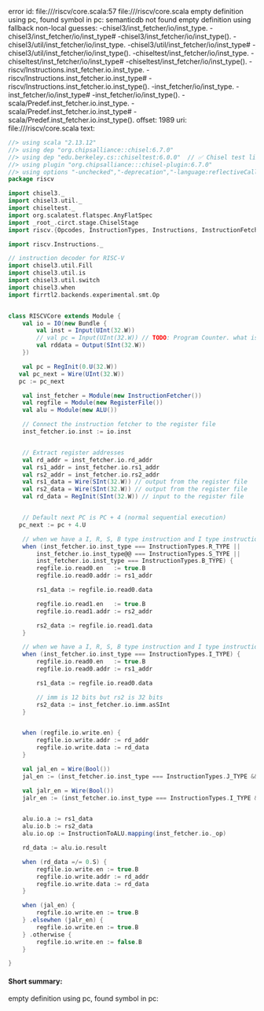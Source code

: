 error id: file://<WORKSPACE>/riscv/core.scala:57
file://<WORKSPACE>/riscv/core.scala
empty definition using pc, found symbol in pc: 
semanticdb not found
empty definition using fallback
non-local guesses:
	 -chisel3/inst_fetcher/io/inst_type.
	 -chisel3/inst_fetcher/io/inst_type#
	 -chisel3/inst_fetcher/io/inst_type().
	 -chisel3/util/inst_fetcher/io/inst_type.
	 -chisel3/util/inst_fetcher/io/inst_type#
	 -chisel3/util/inst_fetcher/io/inst_type().
	 -chiseltest/inst_fetcher/io/inst_type.
	 -chiseltest/inst_fetcher/io/inst_type#
	 -chiseltest/inst_fetcher/io/inst_type().
	 -riscv/Instructions.inst_fetcher.io.inst_type.
	 -riscv/Instructions.inst_fetcher.io.inst_type#
	 -riscv/Instructions.inst_fetcher.io.inst_type().
	 -inst_fetcher/io/inst_type.
	 -inst_fetcher/io/inst_type#
	 -inst_fetcher/io/inst_type().
	 -scala/Predef.inst_fetcher.io.inst_type.
	 -scala/Predef.inst_fetcher.io.inst_type#
	 -scala/Predef.inst_fetcher.io.inst_type().
offset: 1989
uri: file://<WORKSPACE>/riscv/core.scala
text:
```scala
//> using scala "2.13.12"
//> using dep "org.chipsalliance::chisel:6.7.0"
//> using dep "edu.berkeley.cs::chiseltest:6.0.0"  // ✅ Chisel test lib
//> using plugin "org.chipsalliance:::chisel-plugin:6.7.0"
//> using options "-unchecked","-deprecation","-language:reflectiveCalls","-feature","-Xcheckinit","-Xfatal-warnings","-Ywarn-dead-code","-Ywarn-unused","-Ymacro-annotations"
package riscv

import chisel3._
import chisel3.util._
import chiseltest._
import org.scalatest.flatspec.AnyFlatSpec
import _root_.circt.stage.ChiselStage
import riscv.{Opcodes, InstructionTypes, Instructions, InstructionFetcher, RegisterFile, ALU, InstructionToALU}

import riscv.Instructions._

// instruction decoder for RISC-V
import chisel3.util.Fill
import chisel3.util.is
import chisel3.util.switch
import chisel3.when
import firrtl2.backends.experimental.smt.Op


class RISCVCore extends Module {
	val io = IO(new Bundle {
		val inst = Input(UInt(32.W))
		// val pc = Input(UInt(32.W)) // TODO: Program Counter. what is its size? 32 bits? is it necessary in chisel?
  		val rddata = Output(SInt(32.W))
	})

	val pc = RegInit(0.U(32.W))
   val pc_next = Wire(UInt(32.W))
   pc := pc_next

	val inst_fetcher = Module(new InstructionFetcher())	
	val regfile = Module(new RegisterFile())
	val alu = Module(new ALU())

	// Connect the instruction fetcher to the register file
	inst_fetcher.io.inst := io.inst


	// Extract register addresses
	val rd_addr = inst_fetcher.io.rd_addr
	val rs1_addr = inst_fetcher.io.rs1_addr
	val rs2_addr = inst_fetcher.io.rs2_addr
	val rs1_data = Wire(SInt(32.W)) // output from the register file
	val rs2_data = Wire(SInt(32.W)) // output from the register file
	val rd_data = RegInit(SInt(32.W)) // input to the register file


	// Default next PC is PC + 4 (normal sequential execution)
   pc_next := pc + 4.U

	// when we have a I, R, S, B type instruction and I type instruction
	when (inst_fetcher.io.inst_type === InstructionTypes.R_TYPE ||
		inst_fetcher.io.inst_type@@ === InstructionTypes.S_TYPE ||
		inst_fetcher.io.inst_type === InstructionTypes.B_TYPE) {
		regfile.io.read0.en   := true.B
		regfile.io.read0.addr := rs1_addr

		rs1_data := regfile.io.read0.data

		regfile.io.read1.en   := true.B
		regfile.io.read1.addr := rs2_addr

		rs2_data := regfile.io.read1.data
	}

	// when we have a I, R, S, B type instruction and I type instruction
	when (inst_fetcher.io.inst_type === InstructionTypes.I_TYPE) {
		regfile.io.read0.en   := true.B
		regfile.io.read0.addr := rs1_addr

		rs1_data := regfile.io.read0.data

		// imm is 12 bits but rs2 is 32 bits
		rs2_data := inst_fetcher.io.imm.asSInt
	}


	when (regfile.io.write.en) {
		regfile.io.write.addr := rd_addr
		regfile.io.write.data := rd_data
	} 

	val jal_en = Wire(Bool())
	jal_en := (inst_fetcher.io.inst_type === InstructionTypes.J_TYPE && inst_fetcher.io._op === Instructions.J_I_JAL)

	val jalr_en = Wire(Bool())
	jalr_en := (inst_fetcher.io.inst_type === InstructionTypes.I_TYPE && inst_fetcher.io._op === Instructions.I_I_JALR)


	alu.io.a := rs1_data
	alu.io.b := rs2_data
	alu.io.op := InstructionToALU.mapping(inst_fetcher.io._op)

	rd_data := alu.io.result

	when (rd_data =/= 0.S) {
		regfile.io.write.en := true.B
		regfile.io.write.addr := rd_addr
		regfile.io.write.data := rd_data
	} 

	when (jal_en) {
		regfile.io.write.en := true.B
	} .elsewhen (jalr_en) {
		regfile.io.write.en := true.B
	} .otherwise {
		regfile.io.write.en := false.B
	}

}
```


#### Short summary: 

empty definition using pc, found symbol in pc: 